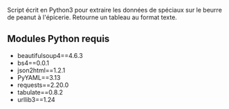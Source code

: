 Script écrit en Python3 pour extraire les données de spéciaux sur le beurre de peanut à l'épicerie. Retourne un tableau au format texte.

## Modules Python requis

- beautifulsoup4==4.6.3
- bs4==0.0.1
- json2html==1.2.1
- PyYAML==3.13
- requests==2.20.0
- tabulate==0.8.2
- urllib3==1.24
